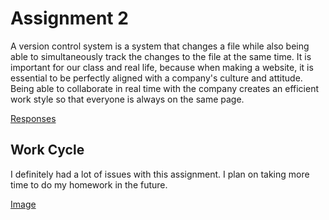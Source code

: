 # Assignment 2
A version control system is a system that changes a file while also being able to simultaneously track the changes to the file at the same time. It is important for our class and real life, because when making a website, it is essential to be perfectly aligned with a company's culture and attitude. Being able to collaborate in real time with the company creates an efficient work style so that everyone is always on the same page.

[Responses](responses.txt)

## Work Cycle
I definitely had a lot of issues with this assignment. I plan on taking more time to do my homework in the future.

[Image](assignment2image.png)
